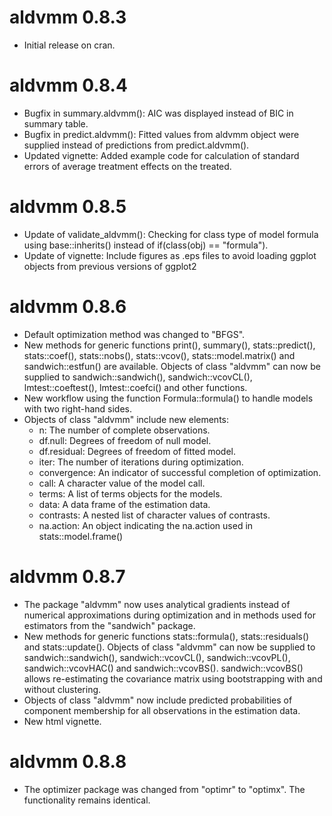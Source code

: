 # aldvmm 0.8.3

* Initial release on cran.

# aldvmm 0.8.4

* Bugfix in summary.aldvmm(): AIC was displayed instead of BIC in summary table.
* Bugfix in predict.aldvmm(): Fitted values from aldvmm object were supplied instead of predictions from predict.aldvmm().
* Updated vignette: Added example code for calculation of standard errors of average treatment effects on the treated.

# aldvmm 0.8.5

* Update of validate_aldvmm(): Checking for class type of model formula using base::inherits() instead of if(class(obj) == "formula").
* Update of vignette: Include figures as .eps files to avoid loading ggplot objects from previous versions of ggplot2

# aldvmm 0.8.6
* Default optimization method was changed to "BFGS".
* New methods for generic functions print(), summary(), stats::predict(), stats::coef(), stats::nobs(), stats::vcov(), stats::model.matrix() and sandwich::estfun() are available. Objects of class "aldvmm" can now be supplied to sandwich::sandwich(), sandwich::vcovCL(), lmtest::coeftest(), lmtest::coefci() and other functions.
* New workflow using the function Formula::formula() to handle models with two right-hand sides.
* Objects of class "aldvmm" include new elements:
  * n: The number of complete observations.
  * df.null: Degrees of freedom of null model.
  * df.residual: Degrees of freedom of fitted model.
  * iter: The number of iterations during optimization.
  * convergence: An indicator of successful completion of optimization.
  * call: A character value of the model call.
  * terms: A list of terms objects for the models.
  * data: A data frame of the estimation data.
  * contrasts: A nested list of character values of contrasts.
  * na.action: An object indicating the na.action used in stats::model.frame()
  
# aldvmm 0.8.7
* The package "aldvmm" now uses analytical gradients instead of numerical approximations during optimization and in methods used for estimators from the "sandwich" package.
* New methods for generic functions stats::formula(), stats::residuals() and stats::update(). Objects of class "aldvmm" can now be supplied to sandwich::sandwich(), sandwich::vcovCL(), sandwich::vcovPL(), sandwich::vcovHAC() and sandwich::vcovBS(). sandwich::vcovBS() allows re-estimating the covariance matrix using bootstrapping with and without clustering.
* Objects of class "aldvmm" now include predicted probabilities of component membership for all observations in the estimation data.
* New html vignette.

# aldvmm 0.8.8
* The optimizer package was changed from "optimr" to "optimx". The functionality remains identical.
